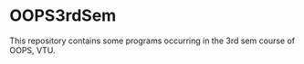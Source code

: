 OOPS3rdSem
==========

This repository contains some programs occurring in the 3rd sem course of OOPS, VTU. 
